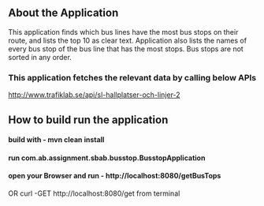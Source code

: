 ## About the Application
This application finds which bus lines have the most bus stops on
their route, and lists the top 10 as clear text. Application also lists the names of every
bus stop of the bus line that has the most stops. Bus stops are not sorted in any order.

### This application fetches the relevant data by calling below APIs
http://www.trafiklab.se/api/sl-hallplatser-och-linjer-2

## How to build run the application
#### build with  - mvn clean install
#### run com.ab.assignment.sbab.busstop.BusstopApplication
#### open your Browser and run - http://localhost:8080/getBusTops
OR curl -GET http://localhost:8080/get from terminal


